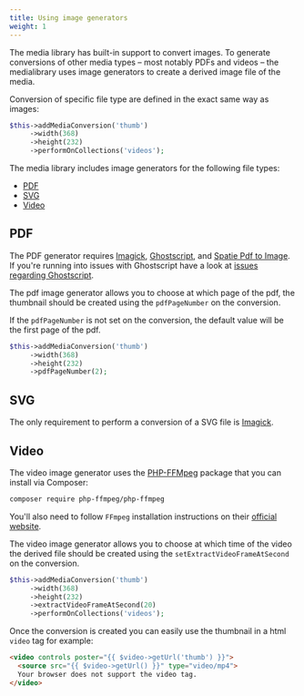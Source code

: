 ```yaml
---
title: Using image generators
weight: 1
---
```


The media library has built-in support to convert images. To generate conversions of other media types – most notably PDFs and videos – the medialibrary uses image generators to create a derived image file of the media. 

Conversion of specific file type are defined in the exact same way as images:

```php
$this->addMediaConversion('thumb')
     ->width(368)
     ->height(232)
     ->performOnCollections('videos');
```

The media library includes image generators for the following file types:

- [PDF](/laravel-medialibrary/v9/converting-other-file-types/using-image-generators#pdf)
- [SVG](/laravel-medialibrary/v9/converting-other-file-types/using-image-generators#svg)
- [Video](/laravel-medialibrary/v9/converting-other-file-types/using-image-generators#video)

## PDF

The PDF generator requires [Imagick](http://php.net/manual/en/imagick.setresolution.php), [Ghostscript](https://www.ghostscript.com/), and [Spatie Pdf to Image](https://github.com/spatie/pdf-to-image). If you're running into issues with Ghostscript have a look at [issues regarding Ghostscript](https://github.com/spatie/pdf-to-image/blob/master/README.md#issues-regarding-ghostscript).

The pdf image generator allows you to choose at which page of the pdf, the thumbnail should be created using the `pdfPageNumber` on the conversion.

If the `pdfPageNumber` is not set on the conversion, the default value will be the first page of the pdf.

```php
$this->addMediaConversion('thumb')
     ->width(368)
     ->height(232)
     ->pdfPageNumber(2);
```

## SVG

The only requirement to perform a conversion of a SVG file is [Imagick](http://php.net/manual/en/imagick.setresolution.php).

## Video

The video image generator uses the [PHP-FFMpeg](https://github.com/PHP-FFMpeg/PHP-FFMpeg) package that you can install via Composer:

```bash
composer require php-ffmpeg/php-ffmpeg
```

You'll also need to follow `FFmpeg` installation instructions on their [official website](https://ffmpeg.org/download.html).

The video image generator allows you to choose at which time of the video the derived file should be created using the `setExtractVideoFrameAtSecond` on the conversion.

```php
$this->addMediaConversion('thumb')
     ->width(368)
     ->height(232)
     ->extractVideoFrameAtSecond(20)
     ->performOnCollections('videos');
```

Once the conversion is created you can easily use the thumbnail in a html `video` tag for example:

```html
<video controls poster="{{ $video->getUrl('thumb') }}">
  <source src="{{ $video->getUrl() }}" type="video/mp4">
  Your browser does not support the video tag.
</video>
```
